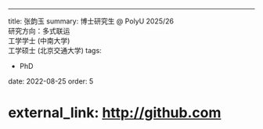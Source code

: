 ---
title: 张韵玉
summary: 博士研究生 @ PolyU 2025/26 <br> 研究方向：多式联运 <br> 工学学士 (中南大学) <br> 工学硕士 (北京交通大学)
tags:
- PhD

date: 2022-08-25
order: 5
# external_link: http://github.com
